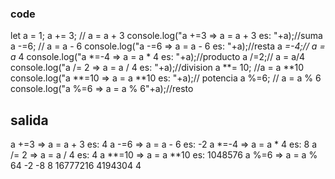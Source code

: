 ### code
let a = 1;
a += 3; // a = a + 3
console.log("a +=3 => a = a + 3 es: "+a);//suma
a -=6; //  a = a - 6
console.log("a -=6 => a = a - 6 es: "+a);//resta
a *=-4;//  a = a* 4
console.log("a *=-4 => a = a * 4 es: "+a);//producto
a /=2;// a = a/4
console.log("a /= 2 => a = a / 4 es: "+a);//division
a **= 10; //a = a **10 
console.log("a **=10 => a = a **10 es:  "+a);// potencia
a %=6; // a = a % 6
console.log("a %=6  =>  a = a % 6"+a);//resto
## salida
a +=3 => a = a + 3 es: 4
a -=6 => a = a - 6 es: -2
a *=-4 => a = a * 4 es: 8
a /= 2 => a = a / 4 es: 4
a **=10 => a = a **10 es:  1048576
a %=6  =>  a = a % 64
-2
-8
8
16777216
4194304
4